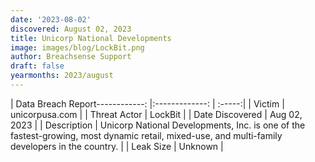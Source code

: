 ```yaml
---
date: '2023-08-02'
discovered: August 02, 2023
title: Unicorp National Developments
image: images/blog/LockBit.png
author: Breachsense Support
draft: false
yearmonths: 2023/august
---
```


| Data Breach Report------------:     |:-------------:    | :-----:|
| Victim      | unicorpusa.com      | 
| Threat Actor      | LockBit      | 
| Date Discovered      | Aug 02, 2023      | 
| Description      | Unicorp National Developments, Inc. is one of the fastest-growing, most dynamic retail, mixed-use, and multi-family developers in the country.      | 
| Leak Size      | Unknown      | 


